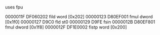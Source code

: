 uses fpu

0000011F  DF060202          fild word [0x202]
00000123  D80EF001          fmul dword [0x1f0]
00000127  D9C0              fld st0
00000129  D9FE              fsin
0000012B  D80EF801          fmul dword [0x1f8]
0000012F  DF1E0002          fistp word [0x200]
